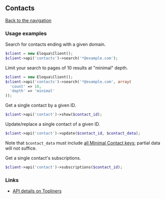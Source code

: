 ## Contacts
[Back to the navigation](index.md)

### Usage examples

Search for contacts ending with a given domain.

```php
$client = new Eloqua\Client();
$client->api('contacts')->search('*@example.com');
```

Limit your search to pages of 10 results at "minimal" depth.

```php
$client = new Eloqua\Client();
$client->api('contacts')->search('*@example.com', array(
  'count' => 10,
  'depth' => 'minimal'
));
```

Get a single contact by a given ID.

```php
$client->api('contact')->show($contact_id);
```

Update/replace a single contact of a given ID.
```php
$client->api('contact')->update($contact_id, $contact_data);
```
Note that `$contact_data` must include [all Minimal Contact keys]; partial data
will not suffice.

Get a single contact's subscriptions.

```php
$client->api('contact')->subscriptions($contact_id);
```

### Links

* [API details on Topliners](http://topliners.eloqua.com/docs/DOC-3070)

[all Minimal Contact keys]: http://secure.eloqua.com/api/docs/Static/Rest/2.0/doc.htm#Contact
